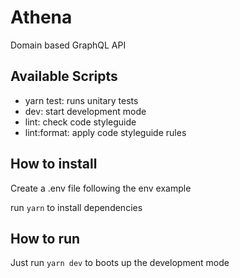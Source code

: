 # Athena

Domain based GraphQL API

## Available Scripts

- yarn test: runs unitary tests
- dev: start development mode
- lint: check code styleguide
- lint:format: apply code styleguide rules

## How to install

Create a .env file following the env example

run `yarn` to install dependencies

## How to run

Just run `yarn dev` to boots up the development mode

